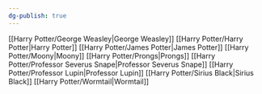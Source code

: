 ```yaml
---
dg-publish: true
---
```

[[Harry Potter/George Weasley\|George Weasley]]
[[Harry Potter/Harry Potter\|Harry Potter]]
[[Harry Potter/James Potter\|James Potter]]
[[Harry Potter/Moony\|Moony]]
[[Harry Potter/Prongs\|Prongs]]
[[Harry Potter/Professor Severus Snape\|Professor Severus Snape]]
[[Harry Potter/Professor Lupin\|Professor Lupin]]
[[Harry Potter/Sirius Black\|Sirius Black]]
[[Harry Potter/Wormtail\|Wormtail]]
